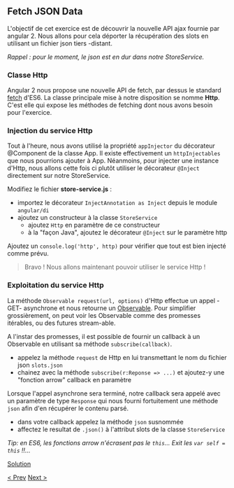 ## Fetch JSON Data

L'objectif de cet exercice est de découvrir la nouvelle API ajax fournie par angular 2.
Nous allons pour cela déporter la récupération des slots en utilisant un fichier json tiers -distant.

_Rappel : pour le moment, le json est en dur dans notre StoreService._


### Classe Http

Angular 2 nous propose une nouvelle API de fetch, par dessus le standard [fetch](https://github.com/github/fetch) d'ES6.
La classe principale mise à notre disposition se nomme **Http**. C'est elle qui expose les méthodes de fetching dont nous avons besoin pour l'exercice.


### Injection du service Http

Tout à l'heure, nous avons utilisé la propriété `appInjector` du décorateur @Component de la classe App. Il existe effectivement un `httpInjectables` que nous pourrions ajouter à App. Néanmoins,
pour injecter une instance d'Http, nous allons cette fois ci plutôt utiliser le décorateur `@Inject` directement sur notre StoreService.

Modifiez le fichier **store-service.js** :
- importez le décorateur `InjectAnnotation as Inject` depuis le module `angular/di`
- ajoutez un constructeur à la classe `StoreService`
  - ajoutez `Http` en paramètre de ce constructeur
  - à la "façon Java", ajoutez le décorateur `@Inject` sur le paramètre http

Ajoutez un `console.log('http', http)` pour vérifier que tout est bien injecté comme prévu.

> Bravo ! Nous allons maintenant pouvoir utiliser le service Http !


### Exploitation du service Http

La méthode `Observable request(url, options)` d'Http effectue un appel -GET- asynchrone et nous retourne un [Observable](https://github.com/Reactive-Extensions/RxJS). Pour simplifier grossièrement, on peut voir les Observable comme des promesses itérables, ou des futures stream-able.

A l'instar des promesses, il est possible de fournir un callback à un Observable en utilisant sa méthode `subscribe(callback)`.

- appelez la méthode `request` de Http en lui transmettant le nom du fichier json `slots.json`
- chainez avec la méthode `subscribe(r:Reponse => ...)` et ajoutez-y une "fonction arrow" callback en paramètre

Lorsque l'appel asynchrone sera terminé, notre callback sera appelé avec un paramètre de type `Response` qui nous fourni fortuitement une méthode `json` afin d'en récupérer le contenu parsé.

- dans votre callback appelez la méthode `json` susnommée
- affectez le resultat de `.json()` à l'attribut slots de la classe `StoreService`

_Tip: en ES6, les fonctions arrow n'écrasent pas le `this`... Exit les `var self = this` !!..._


[Solution](6-fetch-data-solution.md)

[< Prev](5-filter-component.md) [Next >](9-congratulations.md)
